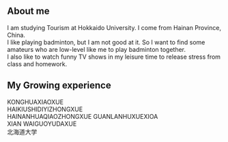 ## About me
 I am studying Tourism at Hokkaido University. I come from Hainan Province, China.  
 I like playing badminton, but I am not good at it. So I want to find some amateurs who are low-level like me to play badminton together.  
 I also like to watch funny TV shows in my leisure time to release stress from class and homework.  

## My Growing experience
 KONGHUAXIAOXUE  
 HAIKIUSHIDIYIZHONGXUE  
 HAINANHUAQIAOZHONGXUE GUANLANHUXUEXIOA  
 XIAN WAIGUOYUDAXUE  
 北海道大学  

